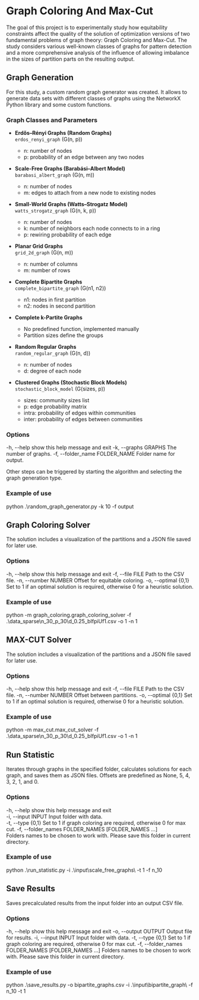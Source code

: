 # Graph Coloring And Max-Cut

The goal of this project  is to experimentally study how equitability constraints affect the quality of the solution of optimization versions of two fundamental problems of graph theory: Graph Coloring and Max-Cut. The study considers various well-known classes of graphs for pattern detection and a more comprehensive analysis of the influence of allowing imbalance in the sizes of partition parts on the resulting output. 

## Graph Generation

For this study, a custom random graph generator was created. It allows to generate  data sets with different classes of graphs using the NetworkX Python library and some custom functions.

### Graph Classes and Parameters

- **Erdős–Rényi Graphs (Random Graphs)**  
  `erdos_renyi_graph` (G(n, p))  
  - n: number of nodes  
  - p: probability of an edge between any two nodes  

- **Scale-Free Graphs (Barabási–Albert Model)**  
  `barabasi_albert_graph` (G(n, m))  
  - n: number of nodes  
  - m: edges to attach from a new node to existing nodes  

- **Small-World Graphs (Watts–Strogatz Model)**  
  `watts_strogatz_graph` (G(n, k, p))  
  - n: number of nodes  
  - k: number of neighbors each node connects to in a ring  
  - p: rewiring probability of each edge  

- **Planar Grid Graphs**  
  `grid_2d_graph` (G(n, m))  
  - n: number of columns  
  - m: number of rows  

- **Complete Bipartite Graphs**  
  `complete_bipartite_graph` (G(n1, n2))  
  - n1: nodes in first partition  
  - n2: nodes in second partition  

- **Complete k-Partite Graphs**  
  - No predefined function, implemented manually  
  - Partition sizes define the groups  

- **Random Regular Graphs**  
  `random_regular_graph` (G(n, d))  
  - n: number of nodes  
  - d: degree of each node  

- **Clustered Graphs (Stochastic Block Models)**  
  `stochastic_block_model` (G(sizes, p))  
  - sizes: community sizes list  
  - p: edge probability matrix  
  - intra: probability of edges within communities  
  - inter: probability of edges between communities 

### Options

  -h, --help                     show this help message and exit
  -k, --graphs GRAPHS            The number of graphs.
  -f, --folder_name FOLDER_NAME  Folder name for output.

Other steps can be triggered by starting the algorithm and selecting the graph generation type.

### Example of use

python .\random_graph_generator.py -k 10 -f output


## Graph Coloring Solver

The solution includes a visualization of the partitions and a JSON file saved for later use.

### Options

  -h, --help           show this help message and exit
  -f, --file FILE      Path to the CSV file.
  -n, --number NUMBER  Offset for equitable coloring.
  -o, --optimal {0,1}  Set to 1 if an optimal solution is required, otherwise 0 for a heuristic solution.

### Example of use
python -m graph_coloring.graph_coloring_solver -f .\data_sparse\n_30_p_30\d_0.25_bIfpiUf1.csv -o 1 -n 1

## MAX-CUT Solver

The solution includes a visualization of the partitions and a JSON file saved for later use.

### Options

  -h, --help           show this help message and exit
  -f, --file FILE      Path to the CSV file.
  -n, --number NUMBER  Offset between partitions.
  -o, --optimal {0,1}  Set to 1 if an optimal solution is required, otherwise 0 for a heuristic solution.

### Example of use
python -m max_cut.max_cut_solver -f .\data_sparse\n_30_p_30\d_0.25_bIfpiUf1.csv -o 1 -n 1

## Run Statistic

Iterates through graphs in the specified folder, calculates solutions for each graph, and saves them as JSON files. Offsets are predefined as None, 5, 4, 3, 2, 1, and 0.

### Options

  -h, --help            show this help message and exit                                  
  -i, --input INPUT     Input folder with data.                                          
  -t, --type {0,1}      Set to 1 if graph coloring are required, otherwise 0 for max cut.
  -f, --folder_names FOLDER_NAMES [FOLDER_NAMES ...]                                     
                        Folders names to be chosen to work with. Please save this folder in current directory.

### Example of use

python .\run_statistic.py -i .\input\scale_free_graphs\ -t 1 -f n_10

## Save Results

Saves precalculated results from the input folder into an output CSV file.

### Options

  -h, --help            show this help message and exit
  -o, --output OUTPUT   Output file for results.
  -i, --input INPUT     Input folder with data.
  -t, --type {0,1}      Set to 1 if graph coloring are required, otherwise 0 for max cut.
  -f, --folder_names FOLDER_NAMES [FOLDER_NAMES ...]
                        Folders names to be chosen to work with. Please save this folder in current directory.

### Example of use

python .\save_results.py -o bipartite_graphs.csv -i .\input\bipartite_graph\ -f n_10 -t 1



